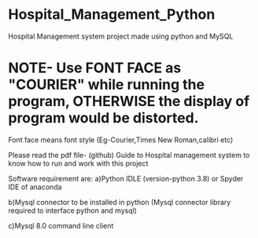 # Hospital_Management_Python
Hospital Management system project made using python and MySQL

# NOTE- Use FONT FACE as "COURIER"  while running the program,  OTHERWISE the display of program would be distorted. 
Font face means font style (Eg-Courier,Times New Roman,calibri etc)

Please read the pdf file- (github) Guide to Hospital management system to know how to run and work with this project

Software requirement are:
a)Python IDLE (version-python 3.8) or Spyder IDE of anaconda 

b)Mysql connector to be installed in python (Mysql connector library required to interface python and mysql)

c)Mysql 8.0 command line client
